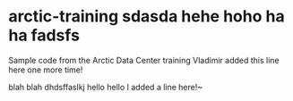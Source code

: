 # arctic-training sdasda hehe hoho ha ha fadsfs
Sample code from the Arctic Data Center training
Vladimir added this line here one more time!
 
 blah blah dhdsffaslkj hello hello
 I added a line here!~